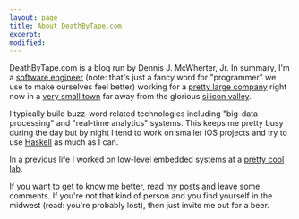 ```yaml
---
layout: page
title: About DeathByTape.com
excerpt:
modified:
---
```


DeathByTape.com is a blog run by Dennis J. McWherter, Jr. In summary, I'm a
[software engineer](https://en.wikipedia.org/wiki/Software_engineering) (note:
that's just a fancy word for "programmer" we use to make ourselves feel better)
working for a [pretty large company](http://yahoo.com) right now in a
[very small town](http://ci.champaign.il.us/) far away from the glorious
[silicon valley](https://en.wikipedia.org/wiki/Silicon_Valley).

I typically build buzz-word related technologies including "big-data processing"
and "real-time analytics" systems. This keeps me pretty busy during the day but
by night I tend to work on smaller iOS projects and try to use
[Haskell](http://haskell.com) as much as I can.

In a previous life I worked on low-level embedded systems at a
[pretty cool lab](https://www.ll.mit.edu/).

If you want to get to know me better, read my posts and leave some comments.
If you're not that kind of person and you find yourself in the midwest
(read: you're probably lost), then just invite me out for a beer.
